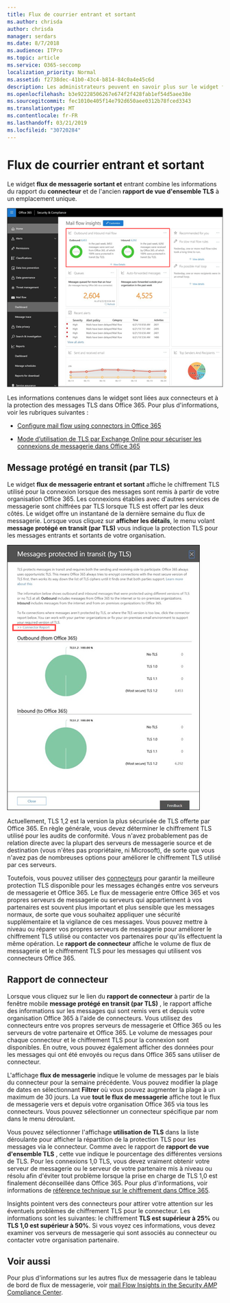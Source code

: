 ```yaml
---
title: Flux de courrier entrant et sortant
ms.author: chrisda
author: chrisda
manager: serdars
ms.date: 8/7/2018
ms.audience: ITPro
ms.topic: article
ms.service: O365-seccomp
localization_priority: Normal
ms.assetid: f2738dec-41b0-43c4-b814-84c0a4e45c6d
description: Les administrateurs peuvent en savoir plus sur le widget flux de messagerie sortant et entrant dans le tableau de bord de flux de messagerie dans le centre de sécurité & de la sécurité d'Office 365.
ms.openlocfilehash: b3e92228506267e674f2f428fab1ef54d5aee38e
ms.sourcegitcommit: fec1010e405f14e792d650aee0312b78fced3343
ms.translationtype: MT
ms.contentlocale: fr-FR
ms.lasthandoff: 03/21/2019
ms.locfileid: "30720284"
---
```

# <a name="outbound-and-inbound-mail-flow"></a>Flux de courrier entrant et sortant

Le widget **flux de messagerie sortant et** entrant combine les informations du rapport du **connecteur** et de l'ancien **rapport de vue d'ensemble TLS** à un emplacement unique.

![Le rapport des flux de messagerie entrants et sortants dans le tableau de bord de flux de messagerie dans le centre de sécurité & de sécurité Office 365](media/2c591d1c-bad6-4b72-890e-f8fdfd4f447a.png)

Les informations contenues dans le widget sont liées aux connecteurs et à la protection des messages TLS dans Office 365. Pour plus d'informations, voir les rubriques suivantes :

- [Configure mail flow using connectors in Office 365](https://technet.microsoft.com/library/ms.exch.eac.connectorselection.aspx)

- [Mode d’utilisation de TLS par Exchange Online pour sécuriser les connexions de messagerie dans Office 365](https://support.office.com/article/4CDE0CDA-3430-4DC0-B489-F2C0736C929F)

## <a name="message-protected-in-transit-by-tls"></a>Message protégé en transit (par TLS)

Le widget **flux de messagerie entrant et sortant** affiche le chiffrement TLS utilisé pour la connexion lorsque des messages sont remis à partir de votre organisation Office 365. Les connexions établies avec d'autres services de messagerie sont chiffrées par TLS lorsque TLS est offert par les deux côtés. Le widget offre un instantané de la dernière semaine du flux de messagerie. Lorsque vous cliquez sur **afficher les détails**, le menu volant **message protégé en transit (par TLS)** vous indique la protection TLS pour les messages entrants et sortants de votre organisation.

![Le menu volant messages protégés en transit (par TLS) dans le centre de sécurité & de la sécurité d'Office 365](media/825aa74c-413d-4141-8e3c-dfe68ae78eed.png)

Actuellement, TLS 1,2 est la version la plus sécurisée de TLS offerte par Office 365. En règle générale, vous devez déterminer le chiffrement TLS utilisé pour les audits de conformité. Vous n'avez probablement pas de relation directe avec la plupart des serveurs de messagerie source et de destination (vous n'êtes pas propriétaire, ni Microsoft), de sorte que vous n'avez pas de nombreuses options pour améliorer le chiffrement TLS utilisé par ces serveurs.

Toutefois, vous pouvez utiliser des [connecteurs](https://technet.microsoft.com/library/ms.exch.eac.connectorselection.aspx) pour garantir la meilleure protection TLS disponible pour les messages échangés entre vos serveurs de messagerie et Office 365. Le flux de messagerie entre Office 365 et vos propres serveurs de messagerie ou serveurs qui appartiennent à vos partenaires est souvent plus important et plus sensible que les messages normaux, de sorte que vous souhaitez appliquer une sécurité supplémentaire et la vigilance de ces messages. Vous pouvez mettre à niveau ou réparer vos propres serveurs de messagerie pour améliorer le chiffrement TLS utilisé ou contacter vos partenaires pour qu'ils effectuent la même opération. Le **rapport de connecteur** affiche le volume de flux de messagerie et le chiffrement TLS pour les messages qui utilisent vos connecteurs Office 365.

## <a name="connector-report"></a>Rapport de connecteur

Lorsque vous cliquez sur le lien du **rapport de connecteur** à partir de la fenêtre mobile **message protégé en transit (par TLS)** , le rapport affiche des informations sur les messages qui sont remis vers et depuis votre organisation Office 365 à l'aide de connecteurs. Vous utilisez des connecteurs entre vos propres serveurs de messagerie et Office 365 ou les serveurs de votre partenaire et Office 365. Le volume de messages pour chaque connecteur et le chiffrement TLS pour la connexion sont disponibles. En outre, vous pouvez également afficher des données pour les messages qui ont été envoyés ou reçus dans Office 365 sans utiliser de connecteur.

L'affichage **flux de messagerie** indique le volume de messages par le biais du connecteur pour la semaine précédente. Vous pouvez modifier la plage de dates en sélectionnant **Filtrer** où vous pouvez augmenter la plage à un maximum de 30 jours. La vue **tout le flux de messagerie** affiche tout le flux de messagerie vers et depuis votre organisation Office 365 via tous les connecteurs. Vous pouvez sélectionner un connecteur spécifique par nom dans le menu déroulant.

Vous pouvez sélectionner l'affichage **utilisation de TLS** dans la liste déroulante pour afficher la répartition de la protection TLS pour les messages via le connecteur. Comme avec le rapport de **rapport de vue d'ensemble TLS** , cette vue indique le pourcentage des différentes versions de TLS. Pour les connexions 1,0 TLS, vous devez vraiment obtenir votre serveur de messagerie ou le serveur de votre partenaire mis à niveau ou résolu afin d'éviter tout problème lorsque la prise en charge de TLS 1,0 est finalement déconseillée dans Office 365. Pour plus d'informations, voir informations de [référence technique sur le chiffrement dans Office 365](https://support.office.com/article/862cbe93-4268-4ef9-ba79-277545ecf221).

Insights pointent vers des connecteurs pour attirer votre attention sur les éventuels problèmes de chiffrement TLS pour le connecteur. Les informations sont les suivantes: le chiffrement **TLS est supérieur à 25%** ou **TLS 1,0 est supérieur à 50%**. Si vous voyez ces informations, vous devez examiner vos serveurs de messagerie qui sont associés au connecteur ou contacter votre organisation partenaire.

## <a name="see-also"></a>Voir aussi

Pour plus d'informations sur les autres flux de messagerie dans le tableau de bord de flux de messagerie, voir [mail Flow Insights in the Security _AMP_ Compliance Center](mail-flow-insights.md).
